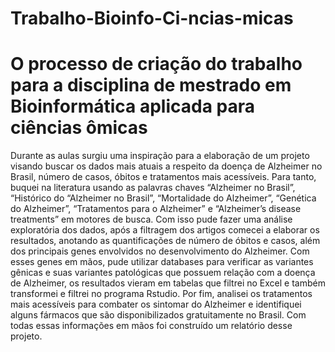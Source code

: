 # Trabalho-Bioinfo-Ci-ncias-micas
# O processo de criação do trabalho para a disciplina de mestrado em Bioinformática aplicada para ciências ômicas
Durante as aulas surgiu uma inspiração para a elaboração de um projeto visando buscar os dados mais atuais a respeito da doença de Alzheimer no Brasil, número de casos, óbitos e tratamentos mais acessíveis. Para tanto, buquei na literatura usando as palavras chaves  “Alzheimer no Brasil”, “Histórico do “Alzheimer no Brasil”, “Mortalidade do Alzheimer”, “Genética do Alzheimer”, “Tratamentos para o Alzheimer” e “Alzheimer’s disease treatments” em motores de busca. Com isso pude fazer uma análise exploratória dos dados, após a filtragem dos artigos comecei a elaborar os resultados, anotando as quantificações de número de óbitos e casos, além dos principais genes envolvidos no desenvolvimento do Alzheimer. Com esses genes em mãos, pude utilizar databases para verificar as variantes gênicas e suas variantes patológicas que possuem relação com a doença de Alzheimer, os resultados vieram em tabelas que filtrei no Excel e também transformei e filtrei no programa Rstudio. Por fim, analisei os tratamentos mais acessíveis para combater os sintomar do Alzheimer e identifiquei alguns fármacos que são disponibilizados gratuitamente no Brasil. Com todas essas informações em mãos foi construído um relatório desse projeto.
